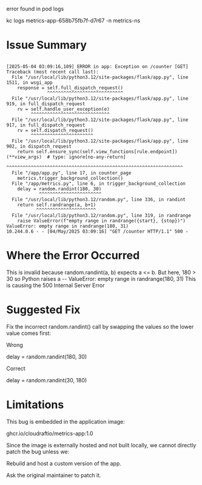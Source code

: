 error found in pod logs

kc logs metrics-app-658b75fb7f-d7r67 -n metrics-ns

# Issue Summary

```

[2025-05-04 03:09:16,109] ERROR in app: Exception on /counter [GET]
Traceback (most recent call last):
  File "/usr/local/lib/python3.12/site-packages/flask/app.py", line 1511, in wsgi_app
    response = self.full_dispatch_request()
               ^^^^^^^^^^^^^^^^^^^^^^^^^^^^
  File "/usr/local/lib/python3.12/site-packages/flask/app.py", line 919, in full_dispatch_request
    rv = self.handle_user_exception(e)
         ^^^^^^^^^^^^^^^^^^^^^^^^^^^^^
  File "/usr/local/lib/python3.12/site-packages/flask/app.py", line 917, in full_dispatch_request
    rv = self.dispatch_request()
         ^^^^^^^^^^^^^^^^^^^^^^^
  File "/usr/local/lib/python3.12/site-packages/flask/app.py", line 902, in dispatch_request
    return self.ensure_sync(self.view_functions[rule.endpoint])(**view_args)  # type: ignore[no-any-return]
           ^^^^^^^^^^^^^^^^^^^^^^^^^^^^^^^^^^^^^^^^^^^^^^^^^^^^^^^^^^^^^^^^^
  File "/app/app.py", line 17, in counter_page
    metrics.trigger_background_collection()
  File "/app/metrics.py", line 6, in trigger_background_collection
    delay = random.randint(180, 30)
            ^^^^^^^^^^^^^^^^^^^^^^^
  File "/usr/local/lib/python3.12/random.py", line 336, in randint
    return self.randrange(a, b+1)
           ^^^^^^^^^^^^^^^^^^^^^^
  File "/usr/local/lib/python3.12/random.py", line 319, in randrange
    raise ValueError(f"empty range in randrange({start}, {stop})")
ValueError: empty range in randrange(180, 31)
10.244.0.6 - - [04/May/2025 03:09:16] "GET /counter HTTP/1.1" 500 -

```

# Where the Error Occurred

This is invalid because random.randint(a, b) expects a <= b. But here, 180 > 30
so Python raises a -- ValueError: empty range in randrange(180, 31)
This is causing the 500 Internal Server Error

# Suggested Fix

Fix the incorrect random.randint() call by swapping the values so the lower value comes first:

Wrong 

delay = random.randint(180, 30)

Correct

delay = random.randint(30, 180)


# Limitations

This bug is embedded in the application image:

ghcr.io/cloudraftio/metrics-app:1.0

Since the image is externally hosted and not built locally, we cannot directly patch the bug unless we:

Rebuild and host a custom version of the app.

Ask the original maintainer to patch it.